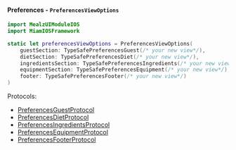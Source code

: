 #### Preferences - `PreferencesViewOptions`

```swift
import MealzUIModuleIOS
import MiamIOSFramework

static let preferencesViewOptions = PreferencesViewOptions(
    guestSection: TypeSafePreferencesGuest(/* your new view*/),
    dietSection: TypeSafePreferencesDiet(/* your new view*/),
    ingredientsSection: TypeSafePreferencesIngredients(/* your new view*/),
    equipmentSection: TypeSafePreferencesEquipment(/* your new view*/),
    footer: TypeSafePreferencesFooter(/* your new view*/)
)
```
Protocols:
- [PreferencesGuestProtocol](https://miamtech.github.io/MealziOSSDKRelease/documentation/mealziossdk/preferencesguestprotocol)
- [PreferencesDietProtocol](https://miamtech.github.io/MealziOSSDKRelease/documentation/mealziossdk/preferencesdietprotocol)
- [PreferencesIngredientsProtocol](https://miamtech.github.io/MealziOSSDKRelease/documentation/mealziossdk/preferencesingredientsprotocol)
- [PreferencesEquipmentProtocol](https://miamtech.github.io/MealziOSSDKRelease/documentation/mealziossdk/preferencesequipmentprotocol)
- [PreferencesFooterProtocol](https://miamtech.github.io/MealziOSSDKRelease/documentation/mealziossdk/preferencesfooterprotocol)
